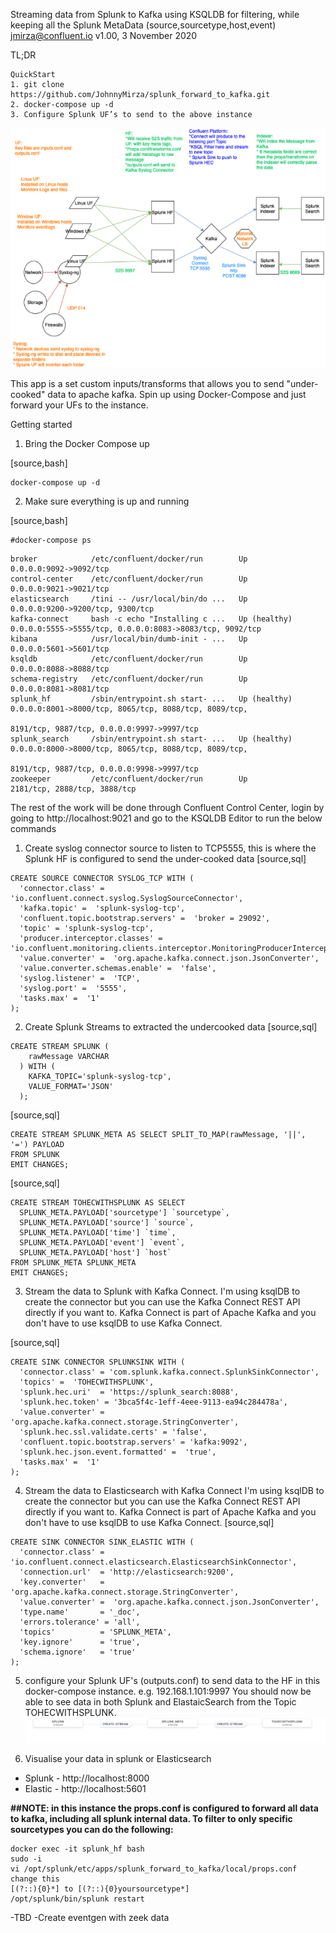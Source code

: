 Streaming data from Splunk to Kafka using KSQLDB for filtering, while keeping all the Splunk MetaData (source,sourcetype,host,event) <jmirza@confluent.io>
v1.00, 3 November 2020

TL;DR
```
QuickStart
1. git clone https://github.com/JohnnyMirza/splunk_forward_to_kafka.git
2. docker-compose up -d
3. Configure Splunk UF’s to send to the above instance
```

![image](splunk_forward_to_kafka.png)

This app is a set custom inputs/transforms that allows you to send "under-cooked" data to apache kafka. Spin up using Docker-Compose and just forward your UFs to the instance. 


Getting started 

1. Bring the Docker Compose up

[source,bash]
```
docker-compose up -d
```

2. Make sure everything is up and running

[source,bash]
```
#docker-compose ps
```
```     Name                    Command                  State                    Ports
broker            /etc/confluent/docker/run        Up             0.0.0.0:9092->9092/tcp
control-center    /etc/confluent/docker/run        Up             0.0.0.0:9021->9021/tcp
elasticsearch     /tini -- /usr/local/bin/do ...   Up             0.0.0.0:9200->9200/tcp, 9300/tcp
kafka-connect     bash -c echo "Installing c ...   Up (healthy)   0.0.0.0:5555->5555/tcp, 0.0.0.0:8083->8083/tcp, 9092/tcp
kibana            /usr/local/bin/dumb-init - ...   Up             0.0.0.0:5601->5601/tcp
ksqldb            /etc/confluent/docker/run        Up             0.0.0.0:8088->8088/tcp
schema-registry   /etc/confluent/docker/run        Up             0.0.0.0:8081->8081/tcp
splunk_hf         /sbin/entrypoint.sh start- ...   Up (healthy)   0.0.0.0:8001->8000/tcp, 8065/tcp, 8088/tcp, 8089/tcp,
                                                                  8191/tcp, 9887/tcp, 0.0.0.0:9997->9997/tcp
splunk_search     /sbin/entrypoint.sh start- ...   Up (healthy)   0.0.0.0:8000->8000/tcp, 8065/tcp, 8088/tcp, 8089/tcp,
                                                                  8191/tcp, 9887/tcp, 0.0.0.0:9998->9997/tcp
zookeeper         /etc/confluent/docker/run        Up             2181/tcp, 2888/tcp, 3888/tcp
```

The rest of the work will be done through Confluent Control Center, login by going to http://localhost:9021 and go to the KSQLDB Editor to run the below commands

1. Create syslog connector source to listen to TCP5555, this is where the Splunk HF is configured to send the under-cooked data
[source,sql]

```
CREATE SOURCE CONNECTOR SYSLOG_TCP WITH (
  'connector.class' =  'io.confluent.connect.syslog.SyslogSourceConnector',
  'kafka.topic' =  'splunk-syslog-tcp',
  'confluent.topic.bootstrap.servers' =  'broker = 29092',
  'topic' = 'splunk-syslog-tcp',
  'producer.interceptor.classes' =  'io.confluent.monitoring.clients.interceptor.MonitoringProducerInterceptor',
  'value.converter' =  'org.apache.kafka.connect.json.JsonConverter',
  'value.converter.schemas.enable' =  'false',
  'syslog.listener' =  'TCP',
  'syslog.port' =  '5555',
  'tasks.max' =  '1'
);
```

2. Create Splunk Streams to extracted the undercooked data
[source,sql]

```
CREATE STREAM SPLUNK (
    rawMessage VARCHAR
  ) WITH (
    KAFKA_TOPIC='splunk-syslog-tcp',
    VALUE_FORMAT='JSON'
  );
 ```

[source,sql]
```
CREATE STREAM SPLUNK_META AS SELECT SPLIT_TO_MAP(rawMessage, '||', '=') PAYLOAD
FROM SPLUNK
EMIT CHANGES;
```

[source,sql]
```
CREATE STREAM TOHECWITHSPLUNK AS SELECT
  SPLUNK_META.PAYLOAD['sourcetype'] `sourcetype`,
  SPLUNK_META.PAYLOAD['source'] `source`,
  SPLUNK_META.PAYLOAD['time'] `time`,
  SPLUNK_META.PAYLOAD['event'] `event`,
  SPLUNK_META.PAYLOAD['host'] `host`
FROM SPLUNK_META SPLUNK_META
EMIT CHANGES;
```

3. Stream the data to Splunk with Kafka Connect.
I'm using ksqlDB to create the connector but you can use the Kafka Connect REST API directly if you want to. Kafka Connect is part of Apache Kafka and you don't have to use ksqlDB to use Kafka Connect.

[source,sql]
```
CREATE SINK CONNECTOR SPLUNKSINK WITH (
  'connector.class' = 'com.splunk.kafka.connect.SplunkSinkConnector',
  'topics' =  'TOHECWITHSPLUNK',
  'splunk.hec.uri'  = 'https://splunk_search:8088',
  'splunk.hec.token' = '3bca5f4c-1eff-4eee-9113-ea94c284478a',
  'value.converter' = 'org.apache.kafka.connect.storage.StringConverter',
  'splunk.hec.ssl.validate.certs' = 'false',
  'confluent.topic.bootstrap.servers' = 'kafka:9092',
  'splunk.hec.json.event.formatted' =  'true',
  'tasks.max' =  '1'
);
```

4. Stream the data to Elasticsearch with Kafka Connect
I'm using ksqlDB to create the connector but you can use the Kafka Connect REST API directly if you want to. Kafka Connect is part of Apache Kafka and you don't have to use ksqlDB to use Kafka Connect.
[source,sql]
```
CREATE SINK CONNECTOR SINK_ELASTIC WITH (
  'connector.class' = 'io.confluent.connect.elasticsearch.ElasticsearchSinkConnector',
  'connection.url'  = 'http://elasticsearch:9200',
  'key.converter'   = 'org.apache.kafka.connect.storage.StringConverter',
  'value.converter' =  'org.apache.kafka.connect.json.JsonConverter',
  'type.name'       = '_doc',
  'errors.tolerance' = 'all',
  'topics'          = 'SPLUNK_META',
  'key.ignore'      = 'true',
  'schema.ignore'   = 'true'
);
```

5. configure your Splunk UF's (outputs.conf) to send data to the HF in this docker-compose instance. e.g. 192.168.1.101:9997
You should now be able to see data in both Splunk and ElastaicSearch from the Topic TOHECWITHSPLUNK.
![image](Ksqldb.png)

6. Visualise your data in splunk or Elasticsearch
- Splunk - http://localhost:8000
- Elastic - http://localhost:5601


**##NOTE: in this instance the props.conf is configured to forward all data to kafka, including all splunk internal data. To filter to only specific sourcetypes you can do the following:**
```
docker exec -it splunk_hf bash
sudo -i
vi /opt/splunk/etc/apps/splunk_forward_to_kafka/local/props.conf
change this 
[(?::){0}*] to [(?::){0}yoursourcetype*]
/opt/splunk/bin/splunk restart
```
-TBD
-Create eventgen with zeek data
